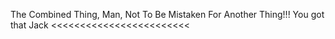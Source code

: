 The Combined Thing, Man, Not To Be Mistaken For Another Thing!!! You got that Jack <<<<<<<<<<<<<<<<<<<<<<<<
